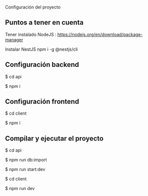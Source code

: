 Configuración del proyecto

## Puntos a tener en cuenta

Tener instalado NodeJS : https://nodejs.org/en/download/package-manager

Instalar NestJS npm i -g @nestjs/cli

## Configuración backend

$ cd api

$ npm i

## Configuración frontend

$ cd client

$ npm i

## Compilar y ejecutar el proyecto

$ cd api

$ npm run db:import

$ npm run start:dev

$ cd client

$ npm run dev
